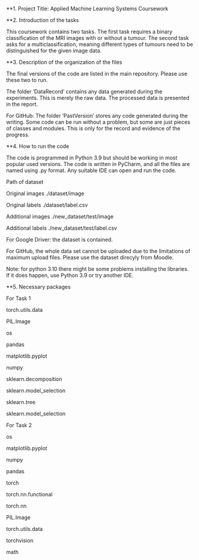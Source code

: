 **1. Project Title: Applied Machine Learning Systems Coursework

**2. Introduction of the tasks

This coursework contains two tasks. The first task requires a binary classification of the MRI images with or without a tumour. The second task asks for a multiclassification, meaning different types of tumours need to be distinguished for the given image data.

**3. Description of the organization of the files

The final versions of the code are listed in the main repository. Please use these two to run.

The folder ‘DataRecord’ contains any data generated during the experiments. This is merely the raw data. The processed data is presented in the report.

For GitHub: The folder ‘PastVersion’ stores any code generated during the writing. Some code can be run without a problem, but some are just pieces of classes and modules. This is only for the record and evidence of the progress.

**4. How to run the code

The code is programmed in Python 3.9 but should be working in most popular used versions. The code is written in PyCharm, and all the files are named using .py format. Any suitable IDE can open and run the code.

Path of dataset

Original images  ./dataset/image

Original labels   ./dataset/label.csv

Additional images  ./new_dataset/test/image

Additional labels   ./new_dataset/test/label.csv

For Google Driver: the dataset is contained.

For GitHub, the whole data set cannot be uploaded due to the limitations of maximum upload files. Please use the dataset direcyly from Moodle.

Note: for python 3.10 there might be some problems installing the libraries. If it does happen, use Python 3.9 or try another IDE. 

**5. Necessary packages

For Task 1

torch.utils.data

PIL.Image

os

pandas

matplotlib.pyplot

numpy

sklearn.decomposition

sklearn.model_selection

sklearn.tree

sklearn.model_selection

For Task 2

os

matplotlib.pyplot

numpy

pandas

torch

torch.nn.functional

torch.nn

PIL.Image

torch.utils.data

torchvision

math


